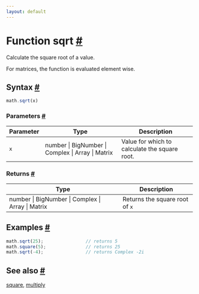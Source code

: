 ```yaml
---
layout: default
---
```


<h1 id="function-sqrt">Function sqrt <a href="#function-sqrt" title="Permalink">#</a></h1>

Calculate the square root of a value.

For matrices, the function is evaluated element wise.


<h2 id="syntax">Syntax <a href="#syntax" title="Permalink">#</a></h2>

```js
math.sqrt(x)
```

<h3 id="parameters">Parameters <a href="#parameters" title="Permalink">#</a></h3>

Parameter | Type | Description
--------- | ---- | -----------
`x` | number &#124; BigNumber &#124; Complex &#124; Array &#124; Matrix |  Value for which to calculate the square root.

<h3 id="returns">Returns <a href="#returns" title="Permalink">#</a></h3>

Type | Description
---- | -----------
number &#124; BigNumber &#124; Complex &#124; Array &#124; Matrix |  Returns the square root of `x`


<h2 id="examples">Examples <a href="#examples" title="Permalink">#</a></h2>

```js
math.sqrt(25);                // returns 5
math.square(5);               // returns 25
math.sqrt(-4);                // returns Complex -2i
```


<h2 id="see-also">See also <a href="#see-also" title="Permalink">#</a></h2>

[square](square.html),
[multiply](multiply.html)


<!-- Note: This file is automatically generated from source code comments. Changes made in this file will be overridden. -->
